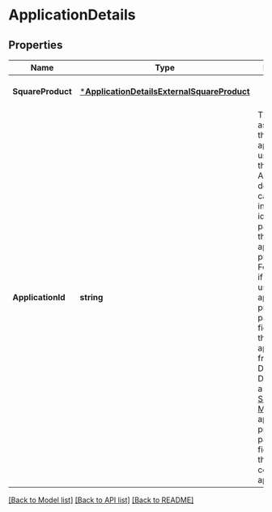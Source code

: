 # ApplicationDetails

## Properties

 Name              | Type                                                                                       | Description                                                                                                                                                                                                                                                                                                                                                                                                                                                                                                             | Notes                        
-------------------|--------------------------------------------------------------------------------------------|-------------------------------------------------------------------------------------------------------------------------------------------------------------------------------------------------------------------------------------------------------------------------------------------------------------------------------------------------------------------------------------------------------------------------------------------------------------------------------------------------------------------------|------------------------------
 **SquareProduct** | [***ApplicationDetailsExternalSquareProduct**](ApplicationDetailsExternalSquareProduct.md) |                                                                                                                                                                                                                                                                                                                                                                                                                                                                                                                         | [optional] [default to null] 
 **ApplicationId** | **string**                                                                                 | The Square ID assigned to the application used to take the payment.  Application developers can use this information to identify payments that  their application processed.  For example, if a developer uses a custom application to process payments,  this field contains the application ID from the Developer Dashboard.  If a seller uses a [Square App Marketplace](https://developer.squareup.com/docs/app-marketplace)  application to process payments, the field contains the corresponding application ID. | [optional] [default to null] 

[[Back to Model list]](../README.md#documentation-for-models) [[Back to API list]](../README.md#documentation-for-api-endpoints) [[Back to README]](../README.md)

